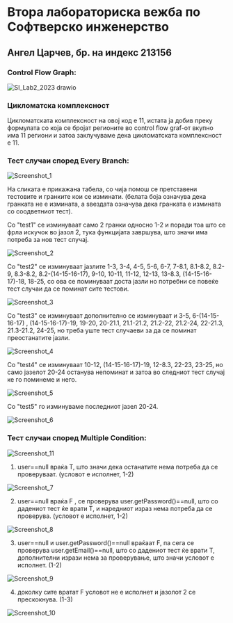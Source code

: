 # Втора лабораториска вежба по Софтверско инженерство
## Ангел Царчев, бр. на индекс 213156

### Control Flow Graph:


![SI_Lab2_2023 drawio](https://github.com/angelcarcev/SI_2023_lab2_213156/assets/127151007/67c98bf8-03d8-4174-9cff-c3ca0316c00e)


### Цикломатска комплексност

Цикломатската комплексност на овој код е 11, истата ја добив преку формулата со која се бројат регионите во control flow graf-от вкупно има 11 региони и затоа заклучуваме дека цикломатската комплексност е 11.

### Тест случаи според Every Branch:


![Screenshot_1](https://github.com/angelcarcev/SI_2023_lab2_213156/assets/127151007/3ea50e6e-2c22-4ffa-8eeb-ab4eb8d8c0ed)



На сликата е прикажана табела, со чија помош се претставени тестовите и гранките кои се изминати. (белата боја означува дека гранката не е измината, а ѕвездата означува дека гранката е измината со соодветниот тест).

Со "test1" се изминуваат само 2 гранки односно 1-2 и поради тоа што се фрла искучок во јазол 2, тука функцијата завршува, што значи има потреба за нов тест случај.


![Screenshot_2](https://github.com/angelcarcev/SI_2023_lab2_213156/assets/127151007/e2e03db7-c596-49f4-ac5c-5b8ad0e03146)


Со "test2" се изминуваат јазлите 1-3, 3-4, 4-5, 5-6, 6-7, 7-8.1, 8.1-8.2, 8.2-9, 8.3-8.2, 8.2-(14-15-16-17), 9-10, 10-11, 11-12, 12-13, 13-8.3, (14-15-16-17)-18, 18-25, со ова се поминуваат доста јазли но потребни се повеќе тест случаи да се поминат сите тестови. 

![Screenshot_3](https://github.com/angelcarcev/SI_2023_lab2_213156/assets/127151007/42b8f544-2518-4c62-965f-3081ae3bea25)



Со "test3" се изминуваат дополнително се изминуваат и 3-5, 6-(14-15-16-17) , (14-15-16-17)-19, 19-20, 20-21.1, 21.1-21.2, 21.2-22, 21.2-24, 22-21.3, 21.3-21.2, 24-25, но треба уште тест случаеви за да се поминат преостанатите јазли.


![Screenshot_4](https://github.com/angelcarcev/SI_2023_lab2_213156/assets/127151007/767e62a1-74de-4e39-8a9a-6d255ac8ee57)


Со "test4" се изминуваат 10-12, (14-15-16-17)-19, 12-8.3, 22-23, 23-25, но само јазелот 20-24 останува непоминат и затоа во следниот тест случај ке го поминеме и него.


![Screenshot_5](https://github.com/angelcarcev/SI_2023_lab2_213156/assets/127151007/e1f54341-df39-4729-8139-e68a2a28eec1)


Со "test5" го изминуваме последниот јазел 20-24.

![Screenshot_6](https://github.com/angelcarcev/SI_2023_lab2_213156/assets/127151007/1098ddf6-3a21-4106-a9a1-0420a020c4ad)


### Тест случаи според Multiple Condition:

![Screenshot_11](https://github.com/angelcarcev/SI_2023_lab2_213156/assets/127151007/492fed19-ea87-4418-9b58-ac250f37f13e)


1. user==null враќа T, што значи дека останатите нема потреба да се проверуваат. (условот е исполнет, 1-2)

![Screenshot_7](https://github.com/angelcarcev/SI_2023_lab2_213156/assets/127151007/f33e6845-fd8b-4557-a38c-b22e5acf7615)


2. user==null враќа F , се проверува user.getPassword()==null, што со дадениот тест ќе врати T, и наредниот израз нема потреба да се проверува. (условот е исполнет, 1-2)

![Screenshot_8](https://github.com/angelcarcev/SI_2023_lab2_213156/assets/127151007/66f75584-56ea-44e3-b4fb-00a7b2585927)


3. user==null и user.getPassword()==null враќаат F, па сега се проверува user.getEmail()==null, што со дадениот тест ќе врати T, дополнителни изрази нема за проверување, што значи условот е исполнет. (1-2)

![Screenshot_9](https://github.com/angelcarcev/SI_2023_lab2_213156/assets/127151007/482d8e83-4bbf-46fa-80ba-5d9cc2c301cf)


4. доколку сите вратат F условот не е исполнет и јазолот 2 се прескокнува. (1-3)

![Screenshot_10](https://github.com/angelcarcev/SI_2023_lab2_213156/assets/127151007/81655817-a928-4c52-9bdd-6b7ddb124227)

